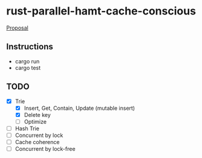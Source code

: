 # rust-parallel-hamt-cache-conscious
[Proposal](https://github.com/chichunchen/rust-parallel-hamt-cache-conscious/blob/master/cache-conscious-concurrent.pdf)

## Instructions
- cargo run
- cargo test

## TODO
- [X] Trie
    - [X] Insert, Get, Contain, Update (mutable insert)
    - [X] Delete key
    - [ ] Optimize
- [ ] Hash Trie
- [ ] Concurrent by lock
- [ ] Cache coherence
- [ ] Concurrent by lock-free
